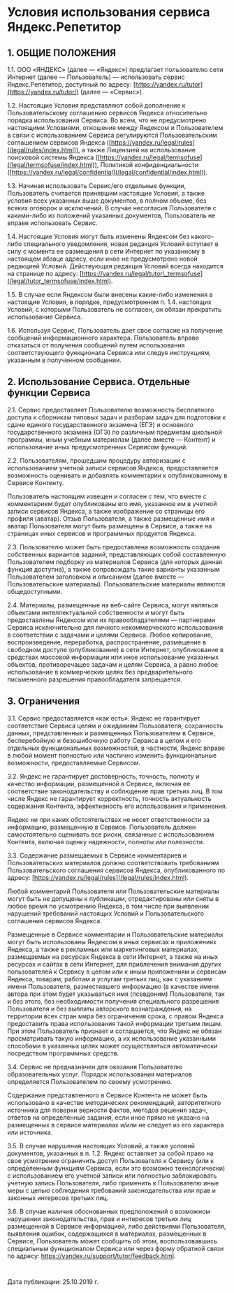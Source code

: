  Условия использования сервиса Яндекс.Репетитор
==============================================

  1\. ОБЩИЕ ПОЛОЖЕНИЯ
-------------------

 1\.1\. ООО «ЯНДЕКС» (далее — «Яндекс») предлагает пользователю сети Интернет (далее — Пользователь) — использовать сервис Яндекс.Репетитор, доступный по адресу: [https://yandex.ru/tutor](https://yandex.ru/tutor/) (далее — «Сервис»). 

 1\.2\. Настоящие Условия представляют собой дополнение к Пользовательскому соглашению сервисов Яндекса относительно порядка использования Сервиса. Во всем, что не предусмотрено настоящими Условиями, отношения между Яндексом и Пользователем в связи с использованием Сервиса регулируются Пользовательским соглашением сервисов Яндекса ([https://yandex.ru/legal/rules](/legal/rules/index.html)), а также Лицензией на использование поисковой системы Яндекса ([https://yandex.ru/legal/termsofuse](/legal/termsofuse/index.html)), Политикой конфиденциальности ([https://yandex.ru/legal/confidential](/legal/confidential/index.html)).

 1\.3\. Начиная использовать Сервис/его отдельные функции, Пользователь считается принявшим настоящие Условия, а также условия всех указанных выше документов, в полном объеме, без всяких оговорок и исключений. В случае несогласия Пользователя с какими\-либо из положений указанных документов, Пользователь не вправе использовать Сервис.

 1\.4\. Настоящие Условия могут быть изменены Яндексом без какого\-либо специального уведомления, новая редакция Условий вступает в силу с момента ее размещения в сети Интернет по указанному в настоящем абзаце адресу, если иное не предусмотрено новой редакцией Условий. Действующая редакция Условий всегда находится на странице по адресу: [https://yandex.ru/legal/tutor\_termsofuse](/legal/tutor_termsofuse/index.html).

 1\.5\. В случае если Яндексом были внесены какие\-либо изменения в настоящие Условия, в порядке, предусмотренном п. 1\.4\. настоящих Условий, с которыми Пользователь не согласен, он обязан прекратить использование Сервиса.

 1\.6\. Используя Сервис, Пользователь дает свое согласие на получение сообщений информационного характера. Пользователь вправе отказаться от получения сообщений путем использования соответствующего функционала Сервиса или следуя инструкциям, указанным в полученном сообщении.

  2\. Использование Сервиса. Отдельные функции Сервиса
----------------------------------------------------

 2\.1\. Сервис предоставляет Пользователю возможность бесплатного доступа к сборникам типовых задач и разборам задач для подготовки к сдаче единого государственного экзамена (ЕГЭ) и основного государственного экзамена (ОГЭ) по различным предметам школьной программы, иным учебным материалам (далее вместе — Контент) и использование иных предусмотренных Сервисом функций.

 2\.2\. Пользователям, прошедшим процедуру авторизации с использованием учетной записи сервисов Яндекса, предоставляется возможность оценивать и добавлять комментарии к опубликованному в Сервисе Контенту. 

 Пользователь настоящим извещен и согласен с тем, что вместе с комментарием будет опубликованы его имя, указанное им в учетной записи сервисов Яндекса, а также изображение со страницы его профиля (аватар). Отзыв Пользователя, а также размещенные имя и аватар Пользователя могут быть размещены в Сервисе, а также на страницах иных сервисов и программных продуктов Яндекса.

 2\.3\. Пользователю может быть предоставлена возможность создания собственных вариантов заданий, представляющих собой составленную Пользователем подборку из материалов Сервиса (для которых данная функция доступна), а также сопровождать такие варианты указанным Пользователем заголовком и описанием (далее вместе — Пользовательские материалы). Пользовательские материалы являются общедоступными.

 2\.4\. Материалы, размещенные на веб\-сайте Сервиса, могут являться объектами интеллектуальной собственности и могут быть предоставлены Яндексом или их правообладателями — партнерами Сервиса исключительно для личного некоммерческого использования в соответствии с задачами и целями Сервиса. Любое копирование, воспроизведение, переработка, распространение, размещение в свободном доступе (опубликование) в сети Интернет, опубликование в средствах массовой информации или иное использование указанных объектов, противоречащее задачам и целям Сервиса, а равно любое использование в коммерческих целях без предварительного письменного разрешения правообладателя запрещается.

   3\. Ограничения
---------------

 3\.1\. Сервис предоставляется «как есть». Яндекс не гарантирует соответствие Сервиса целям и ожиданиям Пользователя, сохранность данных, представленных и размещенных Пользователем в Сервисе, бесперебойную и безошибочную работу Сервиса в целом и его отдельных функциональных возможностей, в частности, Яндекс вправе в любой момент полностью или частично изменить функциональные возможности, предоставляемые Сервисом.

 3\.2\. Яндекс не гарантирует достоверность, точность, полноту и качество информации, размещенной в Сервисе, включая ее соответствие законодательству и соблюдение прав третьих лиц. В том числе Яндекс не гарантирует корректность, точность актуальность содержания Контента, эффективность его использования и применения. 

 Яндекс ни при каких обстоятельствах не несет ответственности за информацию, размещенную в Сервисе. Пользователь должен самостоятельно оценивать все риски, связанные с использованием Контента, включая оценку надежности, полноты или полезности.

 3\.3\. Содержание размещаемых в Сервисе комментариев и Пользовательских материалов должно соответствовать требованиям Пользовательского соглашения сервисов Яндекса, опубликованного по адресу: [https://yandex.ru/legal/rules](/legal/rules/index.html).

 Любой комментарий Пользователя или Пользовательские материалы могут быть не допущены к публикации, отредактированы или сняты в любое время по усмотрению Яндекса, в том числе при выявлении нарушений требований настоящих Условий и Пользовательского соглашения сервисов Яндекса.

 Размещенные в Сервисе комментарии и Пользовательские материалы могут быть использованы Яндексом в иных сервисах и приложениях Яндекса, а также в рекламных или маркетинговых материалах, размещаемых на ресурсах Яндекса в сети Интернет, а также на иных ресурсах и сайтах в сети Интернет, для привлечения внимания других пользователей к Сервису в целом или к иным приложениям и сервисам Яндекса, товарам, работам и услугам третьих лиц, как с указанием имени Пользователя, разместившего информацию (в качестве имени автора при этом будет указываться имя (псевдоним) Пользователя, так и без этого, без необходимости получения специального разрешения Пользователя и без выплаты авторского вознаграждения, на территории всех стран мира без ограничения срока, с правом Яндекса предоставить права использования такой информации третьим лицам. При этом Пользователь признает и соглашается, что Яндекс не обязан просматривать такую информацию, а их использование указанными способами в указанных целях может осуществляться автоматически посредством программных средств. 

 3\.4\. Сервис не предназначен для оказания Пользователю образовательных услуг. Порядок использования материалов определяется Пользователем по своему усмотрению. 

 Содержание представленного в Сервисе Контента не может быть использовано в качестве методических рекомендаций, авторитетного источника для поверки верности фактов, методов решения задач, ответов на определенные задания, если иное прямо не указано на размещенных в сервисе материалах и/или не следует из его характера или источника.

 3\.5\. В случае нарушения настоящих Условий, а также условий документов, указанных в п. 1\.2\. Яндекс оставляет за собой право на свое усмотрение ограничить доступ Пользователя к Сервису (или к определенным функциям Сервиса, если это возможно технологически) с использованием его учетной записи или полностью заблокировать учетную запись Пользователя, либо применить к Пользователю иные меры с целью соблюдения требований законодательства или прав и законных интересов третьих лиц.

 3\.6\. В случае наличия обоснованных предположений о возможном нарушении законодательства, прав и интересов третьих лиц размещенной в Сервисе информацией, либо действиями Пользователя, выявления ошибок, содержащихся в материалах, размещенных в Сервисе, Пользователь может сообщить об этом, воспользовавшись специальным функционалом Сервиса или через форму обратной связи по адресу: <https://yandex.ru/support/tutor/feedback.html>.

      

 Дата публикации: 25\.10\.2019 г.

   
